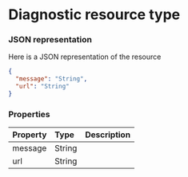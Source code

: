 # Diagnostic resource type



### JSON representation

Here is a JSON representation of the resource

<!-- {
  "blockType": "resource",
  "optionalProperties": [

  ],
  "@odata.type": "microsoft.graph.Diagnostic"
}-->

```json
{
  "message": "String",
  "url": "String"
}

```
### Properties
| Property	   | Type	|Description|
|:---------------|:--------|:----------|
|message|String||
|url|String||

<!-- uuid: a928d315-6665-41ec-921c-7ef6f9fc3f20
2015-10-15 03:41:18 UTC -->
<!-- {
  "type": "#page.annotation",
  "description": "Diagnostic resource",
  "keywords": "",
  "section": "documentation",
  "tocPath": ""
}-->